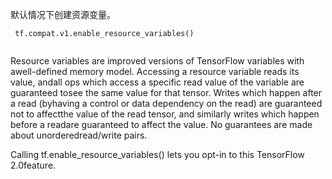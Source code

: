 默认情况下创建资源变量。

```
 tf.compat.v1.enable_resource_variables()
 
```

Resource variables are improved versions of TensorFlow variables with awell-defined memory model. Accessing a resource variable reads its value, andall ops which access a specific read value of the variable are guaranteed tosee the same value for that tensor. Writes which happen after a read (byhaving a control or data dependency on the read) are guaranteed not to affectthe value of the read tensor, and similarly writes which happen before a readare guaranteed to affect the value. No guarantees are made about unorderedread/write pairs.

Calling tf.enable_resource_variables() lets you opt-in to this TensorFlow 2.0feature.

